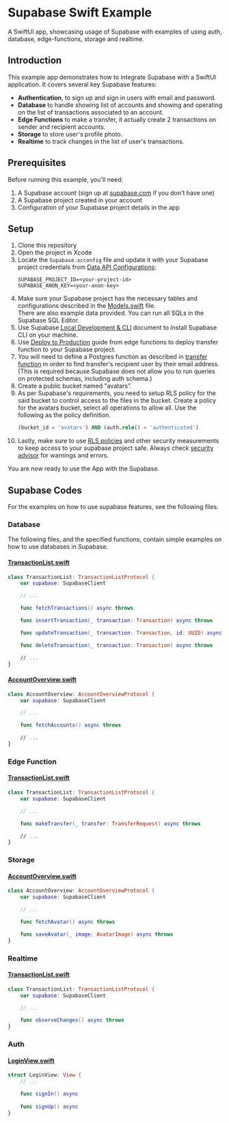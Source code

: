 # Supabase Swift Example

A SwiftUI app, showcasing usage of Supabase with examples of using auth, database, edge-functions, storage and realtime.

## Introduction

This example app demonstrates how to integrate Supabase with a SwiftUI application. It covers several key Supabase features:

- **Authentication**, to sign up and sign in users with email and password.
- **Database** to handle showing list of accounts and showing and operating on the list of transactions associated to an account.
- **Edge Functions** to make a transfer, it actually create 2 transactions on sender and recipient accounts.
- **Storage** to store user's profile photo.
- **Realtime** to track changes in the list of user's transactions.

## Prerequisites

Before running this example, you'll need:

1. A Supabase account (sign up at [supabase.com](https://supabase.com) if you don't have one)
2. A Supabase project created in your account
3. Configuration of your Supabase project details in the app

## Setup

1. Clone this repository
2. Open the project in Xcode
3. Locate the `Supabase.xcconfig` file and update it with your Supabase project credentials from [Data API Configurations](https://supabase.com/dashboard/project/_/settings/api):
   ```
   SUPABASE_PROJECT_ID=<your-project-id>
   SUPABASE_ANON_KEY=<your-anon-key>
   ```
4. Make sure your Supabase project has the necessary tables and configurations described in the [Models.swift](/SupabaseSwiftExample/Models.swift) file. \
There are also example data provided. You can run all SQLs in the Supabase SQL Editor.
5. Use Supabase [Local Development & CLI](https://supabase.com/docs/guides/local-development) document to install Supabase CLI on your machine.
6. Use [Deploy to Production](https://supabase.com/docs/guides/functions/deploy) guide from edge functions to deploy transfer function to your Supabase project.
7. You will need to define a Postgres function as described in [transfer function](/supabase/functions/transfer/index.ts#l62) in order to find transfer's recipient user by their email address. (This is required because Supabase does not allow you to run queries on protected schemas, including auth schema.)
8. Create a public bucket named "avatars".
9. As per Supabase's requirements, you need to setup RLS policy for the said bucket to control access to the files in the bucket. Create a policy for the avatars bucket, select all operations to allow all. Use the following as the policy definition.
    ```sql
    (bucket_id = 'avatars') AND (auth.role() = 'authenticated')
    ```
10. Lastly, make sure to use [RLS policies](https://supabase.com/docs/guides/database/postgres/row-level-security) and other security measurements to keep access to your supabase project safe. Always check [security advisor](https://supabase.com/dashboard/project/_/advisors/security) for warnings and errors.

You are now ready to use the App with the Supabase.

## Supabase Codes

For the examples on how to use supabase features, see the following files.

### Database

The following files, and the specified functions, contain simple examples on how to use databases in Supabase.

#### [TransactionList.swift](/SupabaseSwiftExample/TransactionList.swift)

```swift
class TransactionList: TransactionListProtocol {
    var supabase: SupabaseClient

    // ...

    func fetchTransactions() async throws

    func insertTransaction(_ transaction: Transaction) async throws 

    func updateTransaction(_ transaction: Transaction, id: UUID) async throws

    func deleteTransaction(_ transaction: Transaction) async throws 

    // ...
}
```

#### [AccountOverview.swift](/SupabaseSwiftExample/AccountOverview.swift)

```swift
class AccountOverview: AccountOverviewProtocol {
    var supabase: SupabaseClient

    // ...

    func fetchAccounts() async throws

    // ...
}
```

### Edge Function

#### [TransactionList.swift](/SupabaseSwiftExample/TransactionList.swift)

```swift
class TransactionList: TransactionListProtocol {
    var supabase: SupabaseClient

    // ...

    func makeTransfer(_ transfer: TransferRequest) async throws

    // ...
}
```

### Storage

#### [AccountOverview.swift](/SupabaseSwiftExample/AccountOverview.swift)

```swift
class AccountOverview: AccountOverviewProtocol {
    var supabase: SupabaseClient

    // ...

    func fetchAvatar() async throws

    func saveAvatar(_ image: AvatarImage) async throws
}
```

### Realtime

#### [TransactionList.swift](/SupabaseSwiftExample/TransactionList.swift)

```swift
class TransactionList: TransactionListProtocol {
    var supabase: SupabaseClient

    // ...

    func observeChanges() async throws
}
```

### Auth

#### [LoginView.swift](/SupabaseSwiftExample/LoginView.swift)

```swift
struct LoginView: View {
    // ...

    func signIn() async
    
    func signUp() async
}
```